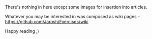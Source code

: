 There's nothing in here except some images for insertion into articles.

Whatever you may be interested in was composed as wiki pages - https://github.com/Jarosh/Exercises/wiki

Happy reading ;)
